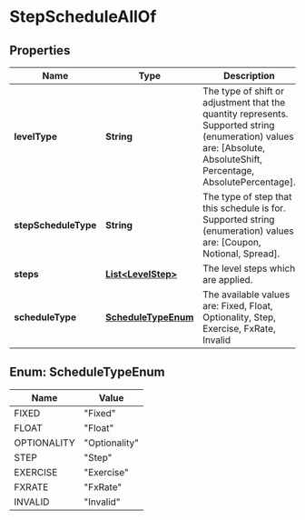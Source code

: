 

# StepScheduleAllOf


## Properties

Name | Type | Description | Notes
------------ | ------------- | ------------- | -------------
**levelType** | **String** | The type of shift or adjustment that the quantity represents.    Supported string (enumeration) values are: [Absolute, AbsoluteShift, Percentage, AbsolutePercentage]. | 
**stepScheduleType** | **String** | The type of step that this schedule is for.  Supported string (enumeration) values are: [Coupon, Notional, Spread]. | 
**steps** | [**List&lt;LevelStep&gt;**](LevelStep.md) | The level steps which are applied. | 
**scheduleType** | [**ScheduleTypeEnum**](#ScheduleTypeEnum) | The available values are: Fixed, Float, Optionality, Step, Exercise, FxRate, Invalid | 



## Enum: ScheduleTypeEnum

Name | Value
---- | -----
FIXED | &quot;Fixed&quot;
FLOAT | &quot;Float&quot;
OPTIONALITY | &quot;Optionality&quot;
STEP | &quot;Step&quot;
EXERCISE | &quot;Exercise&quot;
FXRATE | &quot;FxRate&quot;
INVALID | &quot;Invalid&quot;



